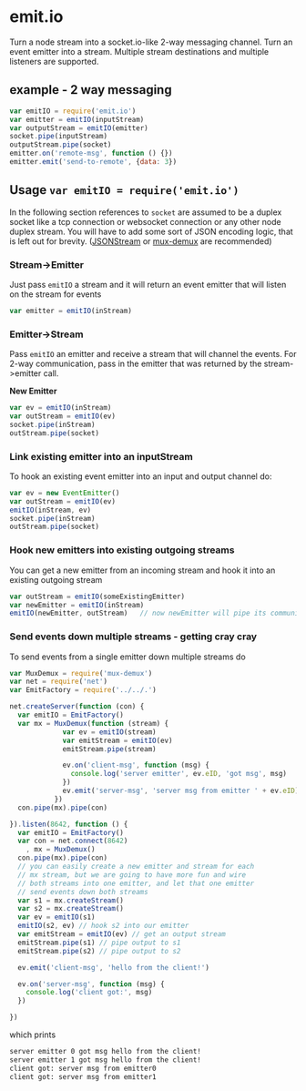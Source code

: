 emit.io
=======

Turn a node stream into a socket.io-like 2-way messaging channel. Turn an event emitter into a stream. Multiple stream destinations and multiple listeners are supported.


## example - 2 way messaging
```javascript
var emitIO = require('emit.io')
var emitter = emitIO(inputStream)
var outputStream = emitIO(emitter)
socket.pipe(inputStream)
outputStream.pipe(socket)
emitter.on('remote-msg', function () {})
emitter.emit('send-to-remote', {data: 3})
```

## Usage `var emitIO = require('emit.io')`
In the following section references to `socket` are assumed to be a duplex socket like a tcp connection or websocket connection or any other node duplex stream. You will have to add some sort of JSON encoding logic, that is left out for brevity. ([JSONStream](https://github.com/dominictarr/JSONStream) or [mux-demux](https://github.com/dominictarr/mux-demux) are recommended)

### Stream->Emitter
Just pass `emitIO` a stream and it will return an event emitter that will listen on the stream for events
```javascript
var emitter = emitIO(inStream)
```

### Emitter->Stream
Pass `emitIO` an emitter and receive a stream that will channel the events. For 2-way communication, pass in the emitter that was returned by the stream->emitter call.

**New Emitter**
```javascript
var ev = emitIO(inStream)
var outStream = emitIO(ev)
socket.pipe(inStream)
outStream.pipe(socket)
```

### Link existing emitter into an inputStream
To hook an existing event emitter into an input and output channel do:
```javascript
var ev = new EventEmitter()
var outStream = emitIO(ev)
emitIO(inStream, ev)
socket.pipe(inStream)
outStream.pipe(socket)
```

### Hook new emitters into existing outgoing streams
You can get a new emitter from an incoming stream and hook it into an existing outgoing stream
```javascript
var outStream = emitIO(someExistingEmitter)
var newEmitter = emitIO(inStream)
emitIO(newEmitter, outStream)   // now newEmitter will pipe its communication down the same channel as someExistingEmitter
```
### Send events down multiple streams - getting cray cray
To send events from a single emitter down multiple streams do
```javascript
var MuxDemux = require('mux-demux')
var net = require('net')
var EmitFactory = require('../../.')

net.createServer(function (con) {
  var emitIO = EmitFactory()
  var mx = MuxDemux(function (stream) {
             var ev = emitIO(stream)
             var emitStream = emitIO(ev)
             emitStream.pipe(stream)

             ev.on('client-msg', function (msg) {
               console.log('server emitter', ev.eID, 'got msg', msg)
             })
             ev.emit('server-msg', 'server msg from emitter ' + ev.eID)
           })
  con.pipe(mx).pipe(con)

}).listen(8642, function () {
  var emitIO = EmitFactory()
  var con = net.connect(8642)
    , mx = MuxDemux()
  con.pipe(mx).pipe(con)
  // you can easily create a new emitter and stream for each
  // mx stream, but we are going to have more fun and wire
  // both streams into one emitter, and let that one emitter
  // send events down both streams
  var s1 = mx.createStream()
  var s2 = mx.createStream()
  var ev = emitIO(s1)
  emitIO(s2, ev) // hook s2 into our emitter
  var emitStream = emitIO(ev) // get an output stream
  emitStream.pipe(s1) // pipe output to s1
  emitStream.pipe(s2) // pipe output to s2

  ev.emit('client-msg', 'hello from the client!')

  ev.on('server-msg', function (msg) {
    console.log('client got:', msg)
  })

})
```
which prints
```bash
server emitter 0 got msg hello from the client!
server emitter 1 got msg hello from the client!
client got: server msg from emitter0
client got: server msg from emitter1
```
